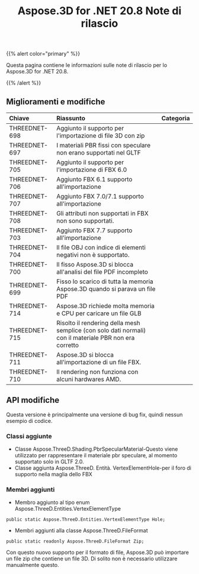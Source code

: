 ﻿---
title: Aspose.3D for .NET 20.8 Note di rilascio
type: docs
weight: 9
url: /it/net/aspose-3d-for-net-20-8-release-notes/
---
{{% alert color="primary" %}}

Questa pagina contiene le informazioni sulle note di rilascio per lo Aspose.3D for .NET 20.8.

{{% /alert %}}
## **Miglioramenti e modifiche**

|**Chiave**|**Riassunto**|**Categoria**|
|:- |:- |:- |
|THREEDNET-698|Aggiunto il supporto per l'importazione di file 3D con zip|
|THREEDNET-697|I materiali PBR fissi con speculare non erano supportati nel GLTF|
|THREEDNET-705|Aggiunto il supporto per l'importazione di FBX 6.0|
|THREEDNET-706|Aggiunto FBX 6.1 supporto all'importazione|
|THREEDNET-707|Aggiunto FBX 7.0/7.1 supporto all'importazione|
|THREEDNET-708|Gli attributi non supportati in FBX non sono supportati.|
|THREEDNET-703|Aggiunto FBX 7.7 supporto all'importazione|
|THREEDNET-704|Il file OBJ con indice di elementi negativi non è supportato.|
|THREEDNET-700|Il fisso Aspose.3D si blocca all'analisi del file PDF incompleto|
|THREEDNET-699|Fisso lo scarico di tutta la memoria Aspose.3D quando si parava un file PDF|
|THREEDNET-714|Aspose.3D richiede molta memoria e CPU per caricare un file GLB|
|THREEDNET-715|Risolto il rendering della mesh semplice (con solo dati normali) con il materiale PBR non era corretto|
|THREEDNET-711|Aspose.3D si blocca all'importazione di un file FBX.|
|THREEDNET-710|Il rendering non funziona con alcuni hardwares AMD.|

## API modifiche ##
Questa versione è principalmente una versione di bug fix, quindi nessun esempio di codice.

### Classi aggiunte ###
  * Classe Aspose.ThreeD.Shading.PbrSpecularMaterial-Questo viene utilizzato per rappresentare il materiale pbr speculare, al momento supportato solo in GLTF 2.0.
  * Classe aggiunta Aspose.ThreeD. Entità. VertexElementHole-per il foro di supporto nella maglia dello FBX
### Membri aggiunti ###
  * Membro aggiunto al tipo enum Aspose.ThreeD.Entities.VertexElementType
```
public static Aspose.ThreeD.Entities.VertexElementType Hole;
```
  * Membri aggiunti alla classe Aspose.ThreeD.FileFormat
```
public static readonly Aspose.ThreeD.FileFormat Zip;
```
Con questo nuovo supporto per il formato di file, Aspose.3D può importare un file zip che contiene un file 3D. Di solito non è necessario utilizzare manualmente questo.

